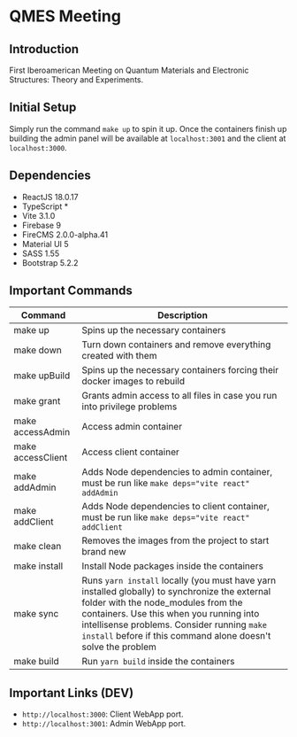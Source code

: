 # QMES Meeting

## Introduction

First Iberoamerican Meeting on Quantum Materials and Electronic Structures: Theory and Experiments.

## Initial Setup

Simply run the command `make up` to spin it up. Once the containers finish up building the admin panel will be available at `localhost:3001` and the client at `localhost:3000`.

## Dependencies

- ReactJS 18.0.17
- TypeScript *
- Vite 3.1.0
- Firebase 9
- FireCMS 2.0.0-alpha.41
- Material UI 5
- SASS 1.55
- Bootstrap 5.2.2

## Important Commands

| Command | Description |
| --- | --- |
| make up | Spins up the necessary containers |
| make down | Turn down containers and remove everything created with them |
| make upBuild | Spins up the necessary containers forcing their docker images to rebuild |
| make grant | Grants admin access to all files in case you run into privilege problems |
| make accessAdmin | Access admin container |
| make accessClient | Access client container |
| make addAdmin | Adds Node dependencies to admin container, must be run like `make deps="vite react" addAdmin` |
| make addClient | Adds Node dependencies to client container, must be run like `make deps="vite react" addClient` |
| make clean | Removes the images from the project to start brand new |
| make install | Install Node packages inside the containers |
| make sync | Runs `yarn install` locally (you must have yarn installed globally) to synchronize the external folder with the node_modules from the containers. Use this when you running into intellisense problems. Consider running `make install` before if this command alone doesn't solve the problem |
| make build | Run `yarn build` inside the containers |

## Important Links (DEV)

- `http://localhost:3000`: Client WebApp port.
- `http://localhost:3001`: Admin WebApp port.